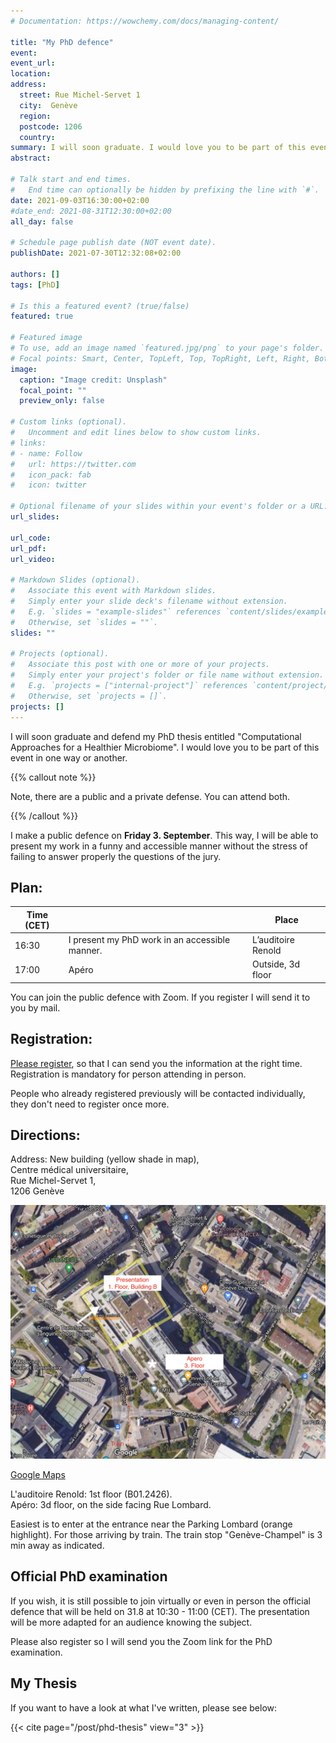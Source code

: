 ```yaml
---
# Documentation: https://wowchemy.com/docs/managing-content/

title: "My PhD defence"
event:
event_url:
location:
address:
  street: Rue Michel-Servet 1  
  city:  Genève
  region:
  postcode: 1206
  country:
summary: I will soon graduate. I would love you to be part of this event in one way or another. Please register.
abstract:

# Talk start and end times.
#   End time can optionally be hidden by prefixing the line with `#`.
date: 2021-09-03T16:30:00+02:00
#date_end: 2021-08-31T12:30:00+02:00
all_day: false

# Schedule page publish date (NOT event date).
publishDate: 2021-07-30T12:32:08+02:00

authors: []
tags: [PhD]

# Is this a featured event? (true/false)
featured: true

# Featured image
# To use, add an image named `featured.jpg/png` to your page's folder.
# Focal points: Smart, Center, TopLeft, Top, TopRight, Left, Right, BottomLeft, Bottom, BottomRight.
image:
  caption: "Image credit: Unsplash"
  focal_point: ""
  preview_only: false

# Custom links (optional).
#   Uncomment and edit lines below to show custom links.
# links:
# - name: Follow
#   url: https://twitter.com
#   icon_pack: fab
#   icon: twitter

# Optional filename of your slides within your event's folder or a URL.
url_slides:

url_code:
url_pdf:
url_video:

# Markdown Slides (optional).
#   Associate this event with Markdown slides.
#   Simply enter your slide deck's filename without extension.
#   E.g. `slides = "example-slides"` references `content/slides/example-slides.md`.
#   Otherwise, set `slides = ""`.
slides: ""

# Projects (optional).
#   Associate this post with one or more of your projects.
#   Simply enter your project's folder or file name without extension.
#   E.g. `projects = ["internal-project"]` references `content/project/deep-learning/index.md`.
#   Otherwise, set `projects = []`.
projects: []
---
```



I will soon graduate and defend my PhD thesis entitled "Computational Approaches for a Healthier Microbiome".
I would love you to be part of this event in one way or another.

{{% callout note %}}

Note, there are a public and a private defense. You can attend both.

{{% /callout %}}

I make a public defence on **Friday 3. September**. This way, I will be able to present my work in a funny and accessible manner without the stress of failing to answer properly the questions of the jury.

## Plan:

| Time (CET) |                  |  Place                  |
| ---------- | ------------------------------------------------ | ----------------------- |
| 16:30      | I present my PhD work in an accessible  manner.  | L’auditoire Renold      |
| 17:00      | Apéro                                            | Outside, 3d floor       |

You can join the public defence with Zoom. If you register I will send it to you by mail.

## Registration:
[Please register](https://docs.google.com/forms/d/e/1FAIpQLSeAHJ46OhK3DptDC83yRPnylbJBHPDx5Uu1zfSjIcvXjA_xSw/viewform), so that I can send you the information at the right time. Registration is mandatory for person attending in person.


People who already registered previously will be contacted individually, they don't need to register once more.

## Directions:

Address:
New building (yellow shade in map),\
Centre médical universitaire,\
Rue Michel-Servet 1,\
1206 Genève  

![Map](Map.png)

[Google Maps](https://www.google.com/maps/place/Section+Des+Sciences+Pharmaceutiques/@46.1944357,6.1496421,295m/data=!3m2!1e3!4b1!4m5!3m4!1s0x478c7b2cc9e0308b:0xcd4cb7bc26311978!8m2!3d46.1943481!4d6.1505779)


L'auditoire Renold: 1st floor (B01.2426). \
Apéro: 3d floor, on the side facing Rue Lombard.

Easiest is to enter at the entrance near the Parking Lombard (orange highlight). For those arriving by train. The train stop "Genève-Champel" is 3 min away as indicated.



## Official PhD examination
If you wish, it is still possible to join virtually or even in person the official defence that will be held on 31.8 at 10:30 - 11:00 (CET).
The presentation will be more adapted for an audience knowing the subject.

Please also register so I will send you the Zoom link for the PhD examination.

## My Thesis

If you want to have a look at what I've written, please see below:

{{< cite page="/post/phd-thesis" view="3" >}}
